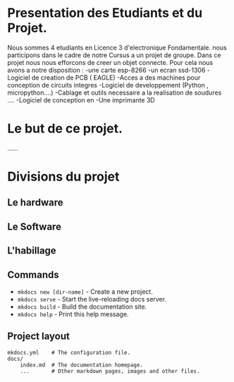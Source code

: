 # Presentation des Etudiants et du Projet.

Nous sommes 4 etudiants en Licence 3 d'electronique Fondamentale. nous participons dans le cadre de notre Cursus a un projet de groupe.
Dans ce projet nous nous efforcons de creer un objet connecte. Pour cela nous avons a notre disposition :
-une carte esp-8266
-un ecran ssd-1306
-Logiciel de creation de PCB ( EAGLE)
-Acces a des machines pour conception de circuits integres
-Logiciel de developpement (Python , micropython....)
-Cablage et outils necessaire a la realisation de soudures ....
-Logiciel de conception en 
-Une imprimante 3D


# Le but de ce projet.

......


# Divisions du projet

## Le hardware

## Le Software

## L'habillage
 











































## Commands

* `mkdocs new [dir-name]` - Create a new project.
* `mkdocs serve` - Start the live-reloading docs server.
* `mkdocs build` - Build the documentation site.
* `mkdocs help` - Print this help message.

## Project layout

    mkdocs.yml    # The configuration file.
    docs/
        index.md  # The documentation homepage.
        ...       # Other markdown pages, images and other files.

